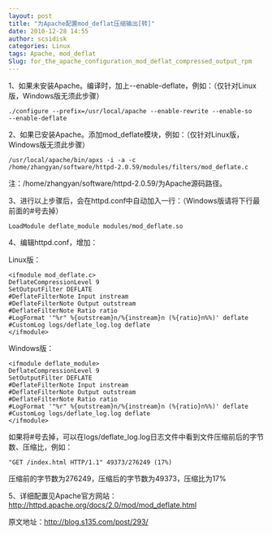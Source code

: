 ```yaml
---
layout: post
title: "为Apache配置mod_deflat压缩输出[转]"
date: 2010-12-28 14:55
author: scsidisk
categories: Linux
tags: Apache, mod_deflat
Slug: for_the_apache_configuration_mod_deflat_compressed_output_rpm
---
```


1、如果未安装Apache。编译时，加上--enable-deflate，例如：（仅针对Linux版，Windows版无须此步骤）

```
./configure --prefix=/usr/local/apache --enable-rewrite --enable-so
--enable-deflate
```

2、如果已安装Apache。添加mod_deflate模块，例如：（仅针对Linux版，Windows版无须此步骤）

```
/usr/local/apache/bin/apxs -i -a -c
/home/zhangyan/software/httpd-2.0.59/modules/filters/mod_deflate.c
```

注：/home/zhangyan/software/httpd-2.0.59/为Apache源码路径。

3、进行以上步骤后，会在httpd.conf中自动加入一行：（Windows版请将下行最前面的#号去掉）

```
LoadModule deflate_module modules/mod_deflate.so
```

4、编辑httpd.conf，增加：

Linux版：

```
<ifmodule mod_deflate.c>
DeflateCompressionLevel 9
SetOutputFilter DEFLATE
#DeflateFilterNote Input instream
#DeflateFilterNote Output outstream
#DeflateFilterNote Ratio ratio
#LogFormat '"%r" %{outstream}n/%{instream}n (%{ratio}n%%)' deflate
#CustomLog logs/deflate_log.log deflate
</ifmodule>
```

Windows版：

```
<ifmodule deflate_module>
DeflateCompressionLevel 9
SetOutputFilter DEFLATE
#DeflateFilterNote Input instream
#DeflateFilterNote Output outstream
#DeflateFilterNote Ratio ratio
#LogFormat '"%r" %{outstream}n/%{instream}n (%{ratio}n%%)' deflate
#CustomLog logs/deflate_log.log deflate
</ifmodule>
```

如果将#号去掉，可以在logs/deflate_log.log日志文件中看到文件压缩前后的字节数、压缩比，例如：

```
"GET /index.html HTTP/1.1" 49373/276249 (17%)
```

压缩前的字节数为276249，压缩后的字节数为49373，压缩比为17%

5、详细配置见Apache官方网站：http://httpd.apache.org/docs/2.0/mod/mod_deflate.html

原文地址：http://blog.s135.com/post/293/
